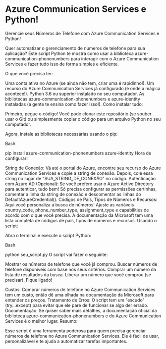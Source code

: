 # Azure Communication Services e Python!

Gerencie seus Números de Telefone com Azure Communication Services e Python!

Quer automatizar o gerenciamento de números de telefone para sua aplicação? Este script Python te mostra como usar a biblioteca azure-communication-phonenumbers para interagir com o Azure Communication Services e fazer tudo isso de forma simples e eficiente.

O que você precisa ter:

Uma conta ativa no Azure (se ainda não tem, criar uma é rapidinho!).
Um recurso do Azure Communication Services já configurado (é onde a mágica acontece!).
Python 3.6 ou superior instalado no seu computador.
As bibliotecas azure-communication-phonenumbers e azure-identity instaladas (a gente te ensina como fazer isso!).
Como instalar tudo:

Primeiro, pegue o código! Você pode clonar este repositório (se souber usar o Git) ou simplesmente copiar o código para um arquivo Python no seu computador.

Agora, instale as bibliotecas necessárias usando o pip:

Bash

pip install azure-communication-phonenumbers azure-identity
Hora de configurar!

String de Conexão: Vá até o portal do Azure, encontre seu recurso do Azure Communication Services e copie a string de conexão. Depois, cole essa string no lugar de "SUA_STRING_DE_CONEXÃO" no código.
Autenticação com Azure AD (Opcional): Se você prefere usar o Azure Active Directory para autenticar, tudo bem! Só precisa configurar as permissões certinhas, comentar a linha da string de conexão e descomentar as linhas do DefaultAzureCredential().
Códigos de País, Tipos de Números e Recursos: Aqui você personaliza a busca de números! Ajuste as variáveis country_code, phone_number_type, assignment_type e capabilities de acordo com o que você precisa. A documentação da Microsoft tem uma lista completa de códigos de país, tipos de números e recursos.
Usando o script:

Abra o terminal e execute o script Python:

Bash

python seu_script.py
O script vai fazer o seguinte:

Mostrar os números de telefone que você já comprou.
Buscar números de telefone disponíveis com base nos seus critérios.
Comprar um número da lista de resultados da busca.
Liberar um número que você comprou (se precisar).
Fique ligado!

Custos: Comprar números de telefone no Azure Communication Services tem um custo, então dê uma olhada na documentação da Microsoft para entender os preços.
Tratamento de Erros: O script tem um "escudo" (try...except) para evitar que ele pare de funcionar se algo der errado.
Documentação: Se quiser saber mais detalhes, a documentação oficial da biblioteca azure-communication-phonenumbers e do Azure Communication Services é o melhor lugar.
Resumo:

Esse script é uma ferramenta poderosa para quem precisa gerenciar números de telefone no Azure Communication Services. Ele é fácil de usar, personalizável e te ajuda a automatizar tarefas importantes.
